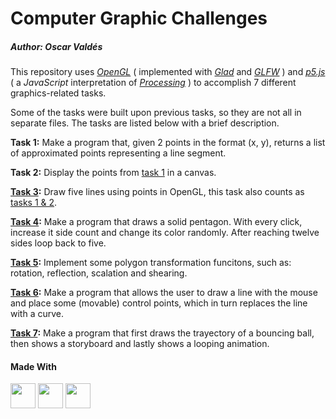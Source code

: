# Computer Graphic Challenges

##### Author: Oscar Valdés

This repository uses *[OpenGL](https://www.khronos.org/opengl/wiki/FAQ#What_is_OpenGL?)* ( implemented with *[Glad](https://www.khronos.org/opengl/wiki/OpenGL_Loading_Library#glad_(Multi-Language_GL/GLES/EGL/GLX/WGL_Loader-Generator))* and *[GLFW](https://www.glfw.org)* ) and *[p5.js](https://p5js.org)* ( a *JavaScript* interpretation of *[Processing](https://processing.org)* ) to accomplish 7 different graphics-related tasks.

Some of the tasks were built upon previous tasks, so they are not all in separate files. The tasks are listed below with a brief description.

**Task 1:** Make a program that, given 2 points in the format (x, y), returns a list of approximated points representing a line segment.

**Task 2:** Display the points from <u>task 1</u> in a canvas.

**[Task 3](/Challenges/LineInterpolation/):** Draw five lines using points in OpenGL, this task also counts as <u>tasks 1 & 2</u>.

**[Task 4](/Challenges/InteractivePolygons/):** Make a program that draws a solid pentagon. With every click, increase it side count and change its color randomly. After reaching twelve sides loop back to five.

**[Task 5](/Challenges/PolygonTransformations/):** Implement some polygon transformation funcitons, such as: rotation, reflection, scalation and shearing.

**[Task 6](/Challenges/BezierCurve/):** Make a program that allows the user to draw a line with the mouse and place some (movable) control points, which in turn replaces the line with a curve.

**[Task 7](/Challenges/BallAnimation/):** Make a program that first draws the trayectory of a bouncing ball, then shows a storyboard and lastly shows a looping animation.

#### Made With

<div>
    <img width="40px" height="40px" src="https://ico.now.sh/opengl/5586A4"/>
    <img width="40px" height="40px" src="https://skillicons.dev/icons?i=git"/>
    <img width="40px" height="40px" src="https://skillicons.dev/icons?i=vscode"/>
</div>